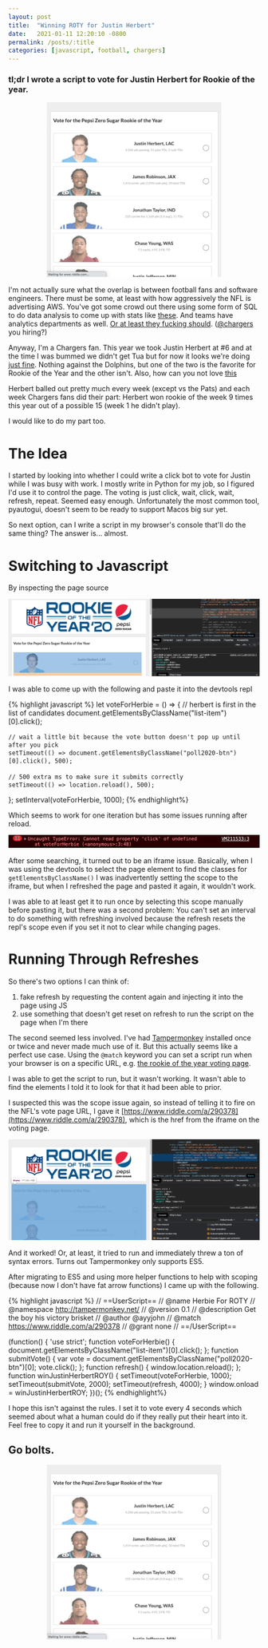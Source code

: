 ```yaml
---
layout: post
title:  "Winning ROTY for Justin Herbert"
date:   2021-01-11 12:20:10 -0800
permalink: /posts/:title
categories: [javascript, football, chargers]
---
```

### tl;dr I wrote a script to vote for Justin Herbert for Rookie of the year.

<p align="center">
<img src='/assets/herbie_roty/vote_for_herbie.gif' class="herbie-vote-gif" width="350px" height="350px"/>
</p>

I'm not actually sure what the overlap is between football fans and software engineers. There must be some, at least with how aggressively the NFL is advertising AWS.
You've got some crowd out there using some form of SQL to do data analysis to come up with stats like [these](https://twitter.com/JarrettTSutton/status/1333599792858099713).
And teams have analytics departments as well. [Or at least they fucking should](https://www.boltsfromtheblue.com/2018/7/19/17593186/the-los-angeles-chargers-dont-have-a-single-analytics-employee-nfl). ([@chargers](https://twitter.com/Chargers) you hiring?)

Anyway, I'm a Chargers fan. This year we took Justin Herbert at #6 and at the time I was bummed we didn't get Tua but for now it looks we're doing [just fine](https://www.youtube.com/watch?v=q9NlShd6Xoc). Nothing against the Dolphins, but one of the two is the favorite for Rookie of the Year and the other isn't.
Also, how can you not love [this](https://www.youtube.com/watch?v=BjJh7HfZHIo)

Herbert balled out pretty much every week (except vs the Pats) and each week Chargers fans did their part: Herbert won rookie of the week 9 times this year out of a possible 15 (week 1 he didn't play).

I would like to do my part too.

# The Idea
I started by looking into whether I could write a click bot to vote for Justin while I was busy with work. I mostly write in Python for my job, so I figured I'd use it to control the page.
The voting is just click, wait, click, wait, refresh, repeat. Seemed easy enough.
Unfortunately the most common tool, pyautogui, doesn't seem to be ready to support Macos big sur yet.

So next option, can I write a script in my browser's console that'll do the same thing?
The answer is... almost.

# Switching to Javascript

By inspecting the page source

![page source](/assets/herbie_roty/inspect_page.png)

I was able to come up with the following and paste it into the devtools repl

{% highlight javascript %}
let voteForHerbie = () => {
    // herbert is first in the list of candidates
    document.getElementsByClassName("list-item")[0].click();

    // wait a little bit because the vote button doesn't pop up until after you pick
    setTimeout(() => document.getElementsByClassName("poll2020-btn")[0].click(), 500);

    // 500 extra ms to make sure it submits correctly
    setTimeout(() => location.reload(), 500);
};
setInterval(voteForHerbie, 1000);
{% endhighlight%}

Which seems to work for one iteration but has some issues running after reload.

![error](/assets/herbie_roty/error_cant_click.png)

After some searching, it turned out to be an iframe issue.
Basically, when I was using the devtools to select the page element to find the classes for `getElementsByClassName()` I was inadvertently setting the scope to the iframe, but when I refreshed the page and pasted it again, it wouldn't work.

I was able to at least get it to run once by selecting this scope manually before pasting it, but there was a second problem:
You can't set an interval to do something with refreshing involved because the refresh resets the repl's scope even if you set it not to clear while changing pages.

# Running Through Refreshes

So there's two options I can think of:

1. fake refresh by requesting the content again and injecting it into the page using JS
2. use something that doesn't get reset on refresh to run the script on the page when I'm there


The second seemed less involved. I've had [Tampermonkey](https://chrome.google.com/webstore/detail/tampermonkey/dhdgffkkebhmkfjojejmpbldmpobfkfo?hl=en) installed once or twice and never made much use of it.
But this actually seems like a perfect use case. Using the `@match` keyword you can set a script run when your browser is on a specific URL, e.g. [the rookie of the year voting page](https://www.nfl.com/voting/rookies/rookie-of-the-year).

I was able to get the script to run, but it wasn't working. It wasn't able to find the elements I told it to look for that it had been able to prior.

I suspected this was the scope issue again, so instead of telling it to fire on the NFL's vote page URL, I gave it [https://www.riddle.com/a/290378](https://www.riddle.com/a/290378), which is the href from the iframe on the voting page.

![iframe](/assets/herbie_roty/iframe.png)

And it worked! Or, at least, it tried to run and immediately threw a ton of syntax errors. Turns out Tampermonkey only supports ES5.

After migrating to ES5 and using more helper functions to help with scoping (because now I don't have fat arrow functions) I came up with the following.

{% highlight javascript %}
// ==UserScript==
// @name         Herbie For ROTY
// @namespace    http://tampermonkey.net/
// @version      0.1
// @description  Get the boy his victory brisket
// @author       @ayyjohn
// @match        https://www.riddle.com/a/290378
// @grant        none
// ==/UserScript==

(function() {
    'use strict';
    function voteForHerbie() {
        document.getElementsByClassName("list-item")[0].click();
    };
    function submitVote() {
        var vote = document.getElementsByClassName("poll2020-btn")[0];
        vote.click();
    };
    function refresh() {
        window.location.reload();
    };
    function winJustinHerbertROY() {
        setTimeout(voteForHerbie, 1000);
        setTimeout(submitVote, 2000);
        setTimeout(refresh, 4000);
    }
    window.onload = winJustinHerbertROY;
})();
{% endhighlight%}

I hope this isn't against the rules.
I set it to vote every 4 seconds which seemed about what a human could do if they really put their heart into it.
Feel free to copy it and run it yourself in the background.

## Go bolts.

<p align="center">
<img src='/assets/herbie_roty/vote_for_herbie.gif' class="herbie-vote-gif" width="350px" height="350px"/>
</p>